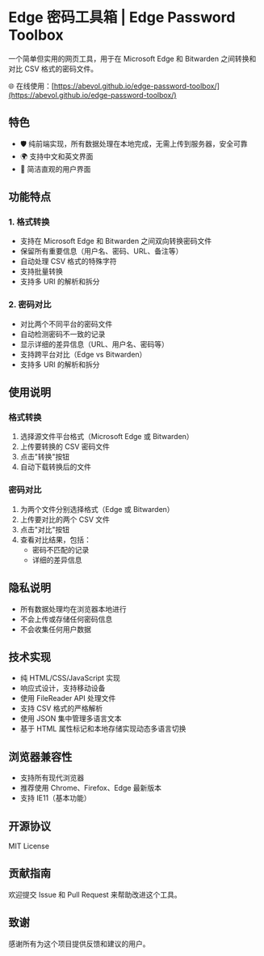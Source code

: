 # Edge 密码工具箱 | Edge Password Toolbox

一个简单但实用的网页工具，用于在 Microsoft Edge 和 Bitwarden 之间转换和对比 CSV 格式的密码文件。

🌐 在线使用：[https://abevol.github.io/edge-password-toolbox/](https://abevol.github.io/edge-password-toolbox/)

## 特色
- 🛡️ 纯前端实现，所有数据处理在本地完成，无需上传到服务器，安全可靠
- 🌍 支持中文和英文界面
- 🎨 简洁直观的用户界面

## 功能特点

### 1. 格式转换
- 支持在 Microsoft Edge 和 Bitwarden 之间双向转换密码文件
- 保留所有重要信息（用户名、密码、URL、备注等）
- 自动处理 CSV 格式的特殊字符
- 支持批量转换
- 支持多 URI 的解析和拆分

### 2. 密码对比
- 对比两个不同平台的密码文件
- 自动检测密码不一致的记录
- 显示详细的差异信息（URL、用户名、密码等）
- 支持跨平台对比（Edge vs Bitwarden）
- 支持多 URI 的解析和拆分

## 使用说明

### 格式转换
1. 选择源文件平台格式（Microsoft Edge 或 Bitwarden）
2. 上传要转换的 CSV 密码文件
3. 点击"转换"按钮
4. 自动下载转换后的文件

### 密码对比
1. 为两个文件分别选择格式（Edge 或 Bitwarden）
2. 上传要对比的两个 CSV 文件
3. 点击"对比"按钮
4. 查看对比结果，包括：
   - 密码不匹配的记录
   - 详细的差异信息

## 隐私说明
- 所有数据处理均在浏览器本地进行
- 不会上传或存储任何密码信息
- 不会收集任何用户数据

## 技术实现
- 纯 HTML/CSS/JavaScript 实现
- 响应式设计，支持移动设备
- 使用 FileReader API 处理文件
- 支持 CSV 格式的严格解析
- 使用 JSON 集中管理多语言文本
- 基于 HTML 属性标记和本地存储实现动态多语言切换

## 浏览器兼容性
- 支持所有现代浏览器
- 推荐使用 Chrome、Firefox、Edge 最新版本
- 支持 IE11（基本功能）

## 开源协议
MIT License

## 贡献指南
欢迎提交 Issue 和 Pull Request 来帮助改进这个工具。

## 致谢
感谢所有为这个项目提供反馈和建议的用户。
